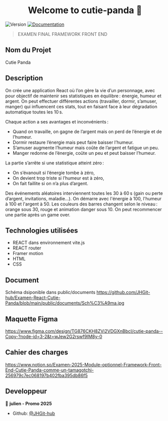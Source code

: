 <h1 align="center">Welcome to cutie-panda 👋</h1>
<p>
  <img alt="Version" src="https://img.shields.io/badge/version-1.0-blue.svg?cacheSeconds=2592000" />
  <a href="https://www.figma.com/design/TG876CKH8ZVi2VDGXnBbcI/cutie-panda--Copy-?node-id=3-2&t=wJew2G2rswf9IM8y-0" target="_blank">
    <img alt="Documentation" src="https://img.shields.io/badge/documentation-yes-brightgreen.svg" />
  </a>
</p>

> EXAMEN FINAL FRAMEWORK FRONT END
## Nom du Projet

Cutie Panda

## Description

On crée une application React où l’on gère la vie d’un personnage, avec pour objectif de maintenir ses statistiques en équilibre : énergie, humeur et argent. On peut effectuer différentes actions (travailler, dormir, s’amuser, manger) qui influencent ces stats, tout en faisant face à leur dégradation automatique toutes les 10 s.

Chaque action a ses avantages et inconvénients :

- Quand on travaille, on gagne de l’argent mais on perd de l’énergie et de l’humeur.
- Dormir restaure l’énergie mais peut faire baisser l’humeur.
- S’amuser augmente l’humeur mais coûte de l’argent et fatigue un peu.
- Manger redonne de l’énergie, coûte un peu et peut baisser l’humeur.

La partie s’arrête si une statistique atteint zéro :

- On s’évanouit si l’énergie tombe à zéro,
- On devient trop triste si l’humeur est à zéro,
- On fait faillite si on n’a plus d’argent.

Des événements aléatoires interviennent toutes les 30 à 60 s (gain ou perte d’argent, invitations, maladie…). On démarre avec l'énergie à 100, l'humeur à 100 et l'argent à 50. Les couleurs des barres changent selon le niveau : orange sous 30, rouge et animation danger sous 10. On peut recommencer une partie après un game over.

## Technologies utilisées

- REACT dans environnement vite.js
- REACT router
- Framer motion
- HTML
- CSS

## Document
Schéma dsiponible dans public/documents
https://github.com/JHGit-hub/Examen-React-Cutie-Panda/blob/main/public/documents/Sch%C3%A9ma.jpg

## Maquette Figma
https://www.figma.com/design/TG876CKH8ZVi2VDGXnBbcI/cutie-panda--Copy-?node-id=3-2&t=wJew2G2rswf9IM8y-0

## Cahier des charges
https://www.notion.so/Examen-2025-Module-optionnel-Framework-Front-End-Cutie-Panda-comme-un-tamagotchi-256979c7ec068197b402fba395db86f5

## Developpeur

👤 **julien - Promo 2025**

* Github: [@JHGit-hub](https://github.com/JHGit-hub)

